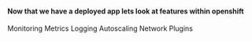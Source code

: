 #### Now that we have a deployed app lets look at features within openshift

Monitoring
Metrics
Logging
Autoscaling
Network Plugins

